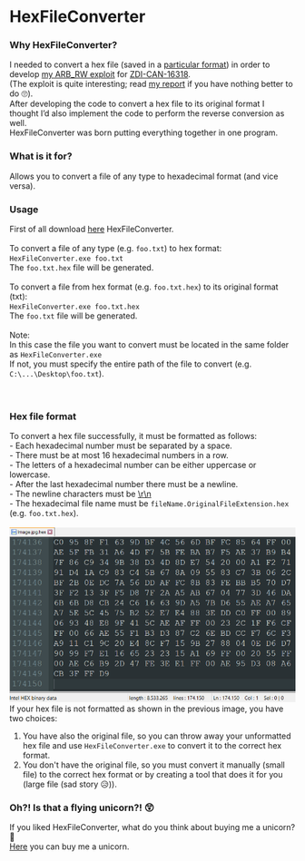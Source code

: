 # HexFileConverter

<h3>Why HexFileConverter?</h3>
I needed to convert a hex file (saved in a <a href="https://github.com/LucaBarile/HexFileConverter#hex-file-format" target="_blank" rel="noopener noreferrer">particular format</a>) in order to develop <a href="https://github.com/LucaBarile/ZDI-CAN-16318/tree/main/ARB_RW" target="_blank" rel="noopener noreferrer">my ARB_RW exploit</a> for <a href="https://github.com/LucaBarile/ZDI-CAN-16318" target="_blank" rel="noopener noreferrer">ZDI-CAN-16318</a>.<br>
(The exploit is quite interesting; read <a href="https://lucabarile.github.io/Blog/ZDI-CAN-16318/arb_rw/index.html" target="_blank" rel="noopener noreferrer">my report</a> if you have nothing better to do &#128580;).<br>
After developing the code to convert a hex file to its original format I thought I’d also implement the code to perform the reverse conversion as well.<br>
HexFileConverter was born putting everything together in one program.<br>

<h3>What is it for?</h3>
Allows you to convert a file of any type to hexadecimal format (and vice versa).<br>

<h3>Usage</h3>
First of all download <a href="https://github.com/LucaBarile/HexFileConverter/raw/main/HexFileConverter/HexFileConverter/bin/Release/HexFileConverter.exe" target="_blank" rel="noopener noreferrer">here</a> HexFileConverter.<br>
<br>
To convert a file of any type (e.g. <code>foo.txt</code>) to hex format:<br>
<code>HexFileConverter.exe foo.txt</code><br>
The <code>foo.txt.hex</code> file will be generated.<br>
<br>
To convert a file from hex format (e.g. <code>foo.txt.hex</code>) to its original format (txt):<br>
<code>HexFileConverter.exe foo.txt.hex</code><br>
The <code>foo.txt</code> file will be generated.<br>
<br>
Note:<br>
In this case the file you want to convert must be located in the same folder as <code>HexFileConverter.exe</code><br>
If not, you must specify the entire path of the file to convert (e.g. <code>C:\...\Desktop\foo.txt</code>).<br>
<br>
<img src="Usage.gif" alt="" title="HexFileConverter usage example">
<h3>Hex file format</h3>
To convert a hex file successfully, it must be formatted as follows:<br>
- Each hexadecimal number must be separated by a space.<br>
- There must be at most 16 hexadecimal numbers in a row.<br>
- The letters of a hexadecimal number can be either uppercase or lowercase.<br>
- After the last hexadecimal number there must be a newline.<br>
- The newline characters must be <a href="https://stackoverflow.com/questions/3986093/in-c-whats-the-difference-between-n-and-r-n" target="_blank" rel="noopener noreferrer">\r\n</a><br>
- The hexadecimal file name must be <code>fileName.OriginalFileExtension.hex</code> (e.g. <code>foo.txt.hex</code>).<br>
<br>
<img src="Format.png" alt="" title="Hex file format">
If your hex file is not formatted as shown in the previous image, you have two choices:<br>
<ol>
  <li>
    You have also the original file, so you can throw away your unformatted hex file and use <code>HexFileConverter.exe</code> to convert it to the correct hex format. 
  </li>
  <li>
    You don't have the original file, so you must convert it manually (small file) to the correct hex format or by creating a tool that does it for you (large file (sad story &#128549;)).
  </li>
</ol>
<h3>Oh?! Is that a flying unicorn?! &#128562;</h3>
If you liked HexFileConverter, what do you think about buying me a unicorn? &#129412;<br>
<a href="https://www.buymeacoffee.com/LucaBarile" target="_blank" rel="noopener noreferrer">Here</a> you can buy me a unicorn.
